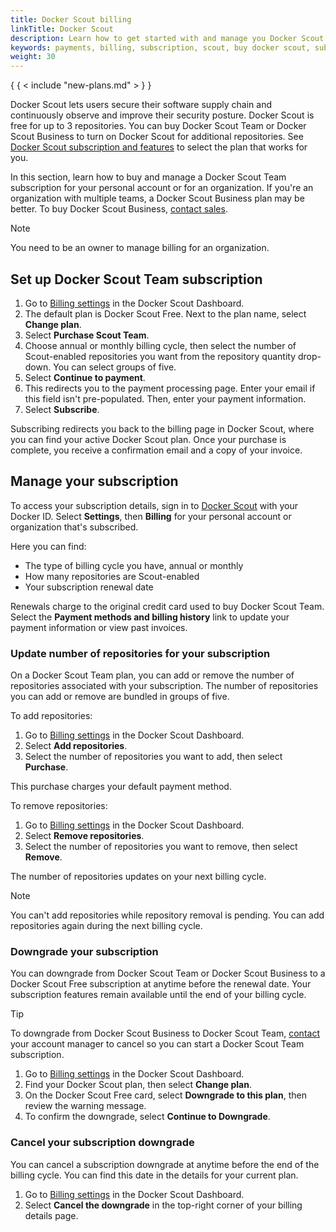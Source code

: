 ```yaml
---
title: Docker Scout billing
linkTitle: Docker Scout
description: Learn how to get started with and manage you Docker Scout subscription.
keywords: payments, billing, subscription, scout, buy docker scout, subscribe to docker scout
weight: 30
---
```


{ { < include "new-plans.md" > } }

Docker Scout lets users secure their software supply chain and continuously observe and improve their security posture. Docker Scout is free for up to 3 repositories. You can buy Docker Scout Team or Docker Scout Business to turn on Docker Scout for additional repositories. See [Docker Scout subscription and features](../subscription/scout-details.md) to select the plan that works for you.

In this section, learn how to buy and manage a Docker Scout Team subscription for your personal account or for an organization. If you're an organization with multiple teams, a Docker Scout Business plan may be better. To buy Docker Scout Business, [contact sales](https://www.docker.com/products/docker-scout/#contact-sales).

> [!NOTE]
>
> You need to be an owner to manage billing for an organization.
>

## Set up Docker Scout Team subscription

1. Go to [Billing settings](https://scout.docker.com/settings/billing) in the Docker Scout Dashboard.
2. The default plan is Docker Scout Free. Next to the plan name, select **Change plan**.
3. Select **Purchase Scout Team**.
4. Choose annual or monthly billing cycle, then select the number of Scout-enabled repositories you want from the repository quantity drop-down. You can select groups of five.
5. Select **Continue to payment**.
6. This redirects you to the payment processing page. Enter your email if this field isn't pre-populated. Then, enter your payment information.
7. Select **Subscribe**.

Subscribing redirects you back to the billing page in Docker Scout, where you can find your active Docker Scout plan. Once your purchase is complete, you receive a confirmation email and a copy of your invoice.

## Manage your subscription

To access your subscription details, sign in to [Docker Scout](https://scout.docker.com/) with your Docker ID. Select **Settings**, then **Billing** for your personal account or organization that's subscribed.

Here you can find:

- The type of billing cycle you have, annual or monthly
- How many repositories are Scout-enabled
- Your subscription renewal date

Renewals charge to the original credit card used to buy Docker Scout Team. Select the **Payment methods and billing history** link to update your payment information or view past invoices.

### Update number of repositories for your subscription

On a Docker Scout Team plan, you can add or remove the number of repositories associated with your subscription. The number of repositories you can add or remove are bundled in groups of five.

To add repositories:

1. Go to [Billing settings](https://scout.docker.com/settings/billing) in the Docker Scout Dashboard.
2. Select **Add repositories**.
3. Select the number of repositories you want to add, then select **Purchase**.

This purchase charges your default payment method.

To remove repositories:

1. Go to [Billing settings](https://scout.docker.com/settings/billing) in the Docker Scout Dashboard.
2. Select **Remove repositories**.
3. Select the number of repositories you want to remove, then select **Remove**.

The number of repositories updates on your next billing cycle.

> [!NOTE]
>
> You can't add repositories while repository removal is pending. You can add repositories again during the next billing cycle.
>

### Downgrade your subscription

You can downgrade from Docker Scout Team or Docker Scout Business to a Docker Scout Free subscription at anytime before the renewal date. Your subscription features remain available until the end of your billing cycle.

> [!TIP]
>
> To downgrade from Docker Scout Business to Docker Scout Team, [contact](https://hub.docker.com/support/contact) your account manager to cancel so you can start a Docker Scout Team subscription.
>

1. Go to [Billing settings](https://scout.docker.com/settings/billing) in the Docker Scout Dashboard.
2. Find your Docker Scout plan, then select **Change plan**.
3. On the Docker Scout Free card, select **Downgrade to this plan**, then review the warning message.
4. To confirm the downgrade, select **Continue to Downgrade**.

### Cancel your subscription downgrade

You can cancel a subscription downgrade at anytime before the end of the billing cycle. You can find this date in the details for your current plan.

1. Go to [Billing settings](https://scout.docker.com/settings/billing) in the Docker Scout Dashboard.
2. Select **Cancel the downgrade** in the top-right corner of your billing details page.
